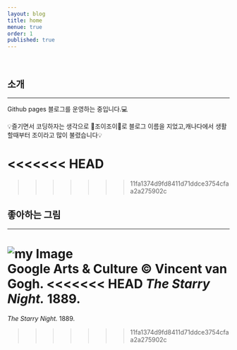 ```yaml
---
layout: blog
title: home
menue: true
order: 1
published: true
---
```


<br>

## 소개

---

Github pages 블로그를 운영하는 중입니다.💻

💡즐기면서 코딩하자는 생각으로 🍭조이조이🍭로 블로그 이름을 지었고,캐나다에서 생활할때부터
조이라고 많이 불렸습니다💡

<<<<<<< HEAD
=======

>>>>>>> 11fa1374d9fd8411d71ddce3754cfaa2a275902c
## 좋아하는 그림

---

![my Image]({{site.baseurl}}//star.jpeg)  
Google Arts & Culture **© Vincent van Gogh.**
<<<<<<< HEAD
_The Starry Night._ 1889.
=======
_The Starry Night._ 1889. 

>>>>>>> 11fa1374d9fd8411d71ddce3754cfaa2a275902c
